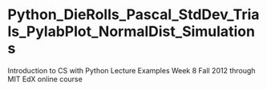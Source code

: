 Python_DieRolls_Pascal_StdDev_Trials_PylabPlot_NormalDist_Simulations
=====================================================================

Introduction to CS with Python Lecture Examples Week 8 Fall 2012 through MIT EdX online course
